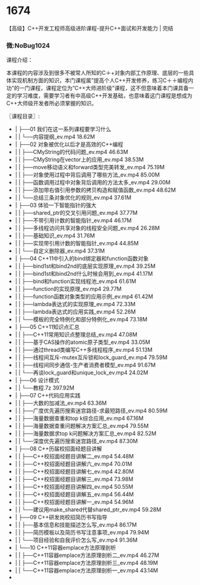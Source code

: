 # 1674
【高级】C++开发工程师高级进阶课程-提升C++面试和开发能力 | 完结
### 微:NoBug1024 


课程介绍：

本课程的内容涉及到很多不被常人所知的C＋+对象内部工作原理、底层的一些具体实现机制方面的知识，本门课程属”提高个人C++开发修养，练习C＋＋编程内功”的一门课程，课程定位为”C++大师进阶级”课程，这不但意味着本门课具备一定的学习难度，需要学习者有中高级C++开发基础，也意味着这门课程是想成为C++大师级开发者所必须掌握的知识。

〖课程目录〗:


- |   ├──01 我们在这一系列课程要学习什么  
- |   |   └──内容提纲_ev.mp4  18.62M
- |   ├──02 对象被优化以后才是高效的C++编程  
- |   |   ├──CMyString的代码问题_ev.mp4  46.63M
- |   |   ├──CMyString在vector上的应用_ev.mp4  38.53M
- |   |   ├──move移动语义和forward类型完美转发_ev.mp4  75.19M
- |   |   ├──对象使用过程中背后调用了哪些方法_ev.mp4  85.00M
- |   |   ├──函数调用过程中对象背后调用的方法太多_ev.mp4  29.00M
- |   |   ├──添加带右值引用参数的拷贝构造和赋值函数_ev.mp4  48.62M
- |   |   └──总结三条对象优化的规则_ev.mp4  37.61M
- |   ├──03 体验一下智能指针的强大  
- |   |   ├──shared_ptr的交叉引用问题_ev.mp4  37.77M
- |   |   ├──不带引用计数的智能指针_ev.mp4  46.17M
- |   |   ├──多线程访问共享对象的线程安全问题_ev.mp4  26.28M
- |   |   ├──基础知识_ev.mp4  31.76M
- |   |   ├──实现带引用计数的智能指针_ev.mp4  44.85M
- |   |   └──自定义删除器_ev.mp4  37.31M
- |   ├──04 C++11中引入的bind绑定器和function函数对象  
- |   |   ├──bind1st和bind2nd的底层实现原理_ev.mp4  39.25M
- |   |   ├──bind1st和bind2nd什么时候会用到_ev.mp4  41.17M
- |   |   ├──bind和function实现线程池_ev.mp4  61.61M
- |   |   ├──function的实现原理_ev.mp4  29.77M
- |   |   ├──function函数对象类型的应用示例_ev.mp4  61.42M
- |   |   ├──lambda表达式的实现原理_ev.mp4  72.33M
- |   |   ├──lambda表达式的应用实践_ev.mp4  52.26M
- |   |   └──模板的完全特例化和部分特例化_ev.mp4  73.18M
- |   ├──05 C++11知识点汇总  
- |   |   ├──C++11常用知识点整理总结_ev.mp4  47.08M
- |   |   ├──基于CAS操作的atomic原子类型_ev.mp4  33.05M
- |   |   ├──通过thread类编写C++多线程程序_ev.mp4  51.13M
- |   |   ├──线程间互斥-mutex互斥锁和lock_guard_ev.mp4  79.59M
- |   |   ├──线程间同步通信-生产者消费者模型_ev.mp4  91.67M
- |   |   └──再谈lock_guard和unique_lock_ev.mp4  24.02M
- |   ├──06 设计模式  
- |   |   └──教程.7z  397.92M
- |   ├──07 C++代码应用实践  
- |   |   ├──大数的加减法_ev.mp4  63.36M
- |   |   ├──广度优先遍历搜索迷宫路径-求最短路径_ev.mp4  80.59M
- |   |   ├──海量数据查重和top k综合应用_ev.mp4  67.16M
- |   |   ├──海量数据查重问题解决方案汇总_ev.mp4  79.55M
- |   |   ├──海量数据求top k问题解决方案汇总_ev.mp4  82.52M
- |   |   └──深度优先遍历搜索迷宫路径_ev.mp4  87.30M
- |   ├──08 C++历届校招面经题目讲解  
- |   |   ├──C++校招面经题目讲解二_ev.mp4  54.48M
- |   |   ├──C++校招面经题目讲解六_ev.mp4  70.01M
- |   |   ├──C++校招面经题目讲解七_ev.mp4  42.80M
- |   |   ├──C++校招面经题目讲解三_ev.mp4  73.98M
- |   |   ├──C++校招面经题目讲解四_ev.mp4  50.55M
- |   |   ├──C++校招面经题目讲解五_ev.mp4  56.44M
- |   |   ├──C++校招面经题目讲解一_ev.mp4  54.96M
- |   |   └──建议用make_shared代替shared_ptr_ev.mp4  59.28M
- |   ├──09 C++研发岗校招简历书写指导  
- |   |   ├──基本信息和技能描述怎么写_ev.mp4  86.17M
- |   |   ├──简历模板以及简历书写注意事项_ev.mp4  79.94M
- |   |   └──项目经验和自我评价怎么写_ev.mp4  91.36M
- |   └──10 C++11容器emplace方法原理剖析  
- |   |   ├──C++11容器emplace方法原理剖析二_ev.mp4  46.27M
- |   |   ├──C++11容器emplace方法原理剖析三_ev.mp4  48.19M
- |   |   └──C++11容器emplace方法原理剖析一_ev.mp4  43.14M
- 
